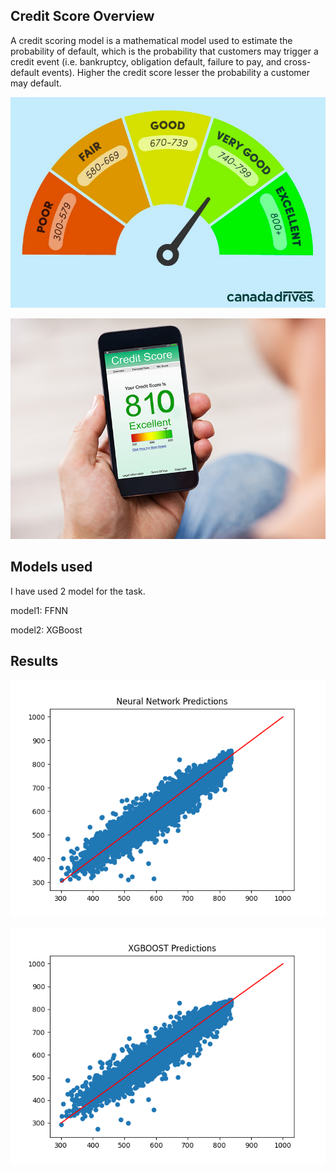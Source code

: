 ## Credit Score Overview

A credit scoring model is a mathematical model used to estimate the probability of default, which is the probability that customers may trigger a credit event (i.e. bankruptcy, obligation default, failure to pay, and cross-default events). Higher the credit score lesser the probability a customer may default.

![0](credit1.png)

<p align="center">
   <img src="cred.jpg">
</p>

## Models used

I have used 2 model for the task.

model1: FFNN

model2: XGBoost

## Results

![1](NN_predictions.png) 

![2](XGBOOST_predictions.png)
